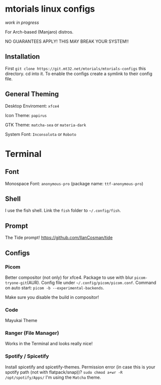 # mtorials linux configs

*work in progress*

For Arch-based (Manjaro) distros.

NO GUARANTEES APPLY! THIS MAY BREAK YOUR SYSTEM!!

## Installation

First `git clone https://git.mt32.net/mtorials/mtorials-configs` this directory.
cd into it.
To enable the configs create a symlink to their config file.

## General Theming

Desktop Enviroment: `xfce4`

Icon Theme: `papirus`

GTK Theme: `matcha-sea` or `materia-dark`

System Font: `Inconsolota` or `Roboto`

# Terminal

## Font

Monospace Font: `anonymous-pro` (package name: `ttf-anonymous-pro`)

## Shell

I use the fish shell. Link the `fish` folder to `~/.config/fish`.

## Prompt

The Tide prompt! https://github.com/IlanCosman/tide

## Configs

### Picom

Better compositor (not only) for xfce4. Package to use with blur `picom-tryone-git`(AUR). Config file under `~/.config/picom/picom.conf`.
Command on auto start: `picom -b --experimental-backends`.

Make sure you disable the build in compositor!

### Code

Mayukai Theme

### Ranger (File Manager)

Works in the Terminal and looks really nice!

### Spotify / Spicetify

Install spicetify and spicetify-themes. Permission error (in case this is your spotify path (not with flatpack/snap))?
`sudo chmod a+wr -R /opt/spotify/Apps/`
I'm using the `Matcha` theme.